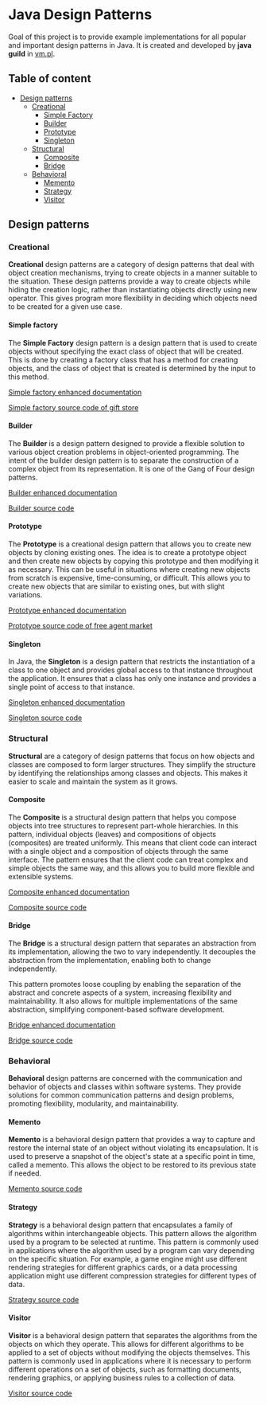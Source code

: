 # Java Design Patterns

Goal of this project is to provide example implementations for all popular and important design patterns in Java.
It is created and developed by **java guild** in [vm.pl](https://vm.pl/).

## Table of content

- [Design patterns](#design-patterns)
    - [Creational](#creational)
        - [Simple Factory](#simple-factory)
        - [Builder](#builder)
        - [Prototype](#prototype)
        - [Singleton](#singleton)
    - [Structural](#structural)
        - [Composite](#composite)
        - [Bridge](#bridge)
    - [Behavioral](#behavioral)
        - [Memento](#memento)
        - [Strategy](#strategy)
        - [Visitor](#visitor)

## Design patterns

### Creational

**Creational** design patterns are a category of design patterns that deal with object creation mechanisms, trying to create objects in a manner suitable to the
situation. These design patterns provide a way to create objects while hiding the creation logic, rather than instantiating objects directly using new operator.
This gives program more flexibility in deciding which objects need to be created for a given use case.

#### Simple factory

The **Simple Factory** design pattern is a design pattern that is used to create objects without specifying the exact class
of object that will be created. This is
done by creating a factory class that has a method for creating objects, and the class of object that is created is
determined by the input to this method.

[Simple factory enhanced documentation](src/main/java/pl/vm/javaguild/designpatterns/pattern/creational/singleton/SINGLETON.md)

[Simple factory source code of gift store](https://github.com/vmpl/java-design-patterns/tree/develop/src/main/java/pl/vm/javaguild/designpatterns/pattern/creational/simplefactory)

#### Builder

The **Builder** is a design pattern designed to provide a flexible solution to various object creation problems in object-oriented programming. The intent of
the builder design pattern is to separate the construction of a complex object from its representation. It is one of the Gang of Four design patterns.

[Builder enhanced documentation](./src/main/java/pl/vm/javaguild/designpatterns/pattern/creational/builder/README.md)

[Builder source code ](https://github.com/vmpl/java-design-patterns/tree/develop/src/main/java/pl/vm/javaguild/designpatterns/pattern/creational/builder)

#### Prototype

The **Prototype** is a creational design pattern that allows you to create new objects by cloning existing
ones. The idea is to create a prototype object and then create new objects by copying this prototype and then modifying
it as necessary. This can be useful in situations where creating new objects from scratch is expensive, time-consuming,
or difficult. This allows you to create new objects that are similar to existing ones, but with slight variations.

[Prototype enhanced documentation](./src/main/java/pl/vm/javaguild/designpatterns/pattern/creational/prototype/PROTOTYPE.md)

[Prototype source code of free agent market](https://github.com/vmpl/java-design-patterns/tree/develop/src/main/java/pl/vm/javaguild/designpatterns/pattern/creational/prototype)

#### Singleton

In Java, the **Singleton** is a design pattern that restricts the instantiation of a class to one object and provides global access to that instance throughout
the application.
It ensures that a class has only one instance and provides a single point of access to that instance.

[Singleton enhanced documentation](./src/main/java/pl/vm/javaguild/designpatterns/pattern/creational/singleton/SINGLETON.md)

[Singleton source code](https://github.com/vmpl/java-design-patterns/tree/develop/src/main/java/pl/vm/javaguild/designpatterns/pattern/creational/singleton)

### Structural

**Structural** are a category of design patterns that focus on how objects and classes are composed to form larger structures.
They simplify the structure by identifying the relationships among classes and objects. This makes it easier to scale and maintain the system as it grows.

#### Composite

The **Composite** is a structural design pattern that helps you compose objects into tree structures to represent part-whole hierarchies.
In this pattern, individual objects (leaves) and compositions of objects (composites) are treated uniformly.
This means that client code can interact with a single object and a composition of objects through the same interface.
The pattern ensures that the client code can treat complex and simple objects the same way, and this allows you to build more flexible and extensible systems.

[Composite enhanced documentation](./src/main/java/pl/vm/javaguild/designpatterns/pattern/structural/composite/COMPOSITE.md)

[Composite source code](https://github.com/vmpl/java-design-patterns/tree/develop/src/main/java/pl/vm/javaguild/designpatterns/pattern/structural/composite)

#### Bridge

The **Bridge** is a structural design pattern that separates an abstraction from its implementation, allowing the two to vary independently. It
decouples the abstraction from the implementation, enabling both to change independently.

This pattern promotes loose coupling by enabling the separation of the abstract and concrete aspects of a system, increasing flexibility and maintainability. It
also allows for multiple implementations of the same abstraction, simplifying component-based software development.

[Bridge enhanced documentation](./src/main/java/pl/vm/javaguild/designpatterns/pattern/structural/bridge/BRIDGE.md)

[Bridge source code](https://github.com/vmpl/java-design-patterns/tree/develop/src/main/java/pl/vm/javaguild/designpatterns/pattern/structural/bridge)

### Behavioral

**Behavioral** design patterns are concerned with the communication and behavior of objects and classes within software systems. They provide solutions for
common
communication patterns and design problems, promoting flexibility, modularity, and maintainability.

#### Memento

**Memento** is a behavioral design pattern that provides a way to capture and restore the internal state of an object without violating its encapsulation. It is
used to preserve a snapshot of the object's state at a specific point in time, called a memento. This allows the object to be restored to its previous state if
needed.

[Memento source code](https://github.com/vmpl/java-design-patterns/tree/develop/src/main/java/pl/vm/javaguild/designpatterns/pattern/behavioral/memento)

#### Strategy

**Strategy** is a behavioral design pattern that encapsulates a family of algorithms within interchangeable objects. This pattern allows the algorithm used by a
program to be selected at runtime.
This pattern is commonly used in applications where the algorithm used by a program can vary depending on the specific situation. For example, a game engine
might use different rendering strategies for different graphics cards, or a data processing application might use different compression strategies for different
types of data.

[Strategy source code](https://github.com/vmpl/java-design-patterns/tree/develop/src/main/java/pl/vm/javaguild/designpatterns/pattern/behavioral/strategy)

#### Visitor

**Visitor** is a behavioral design pattern that separates the algorithms from the objects on which they operate. This allows for different algorithms to be
applied to a set of objects without modifying the objects themselves.
This pattern is commonly used in applications where it is necessary to perform different operations on a set of objects, such as formatting documents, rendering
graphics, or applying business rules to a collection of data.

[Visitor source code](https://github.com/vmpl/java-design-patterns/tree/develop/src/main/java/pl/vm/javaguild/designpatterns/pattern/behavioral/visitor)
